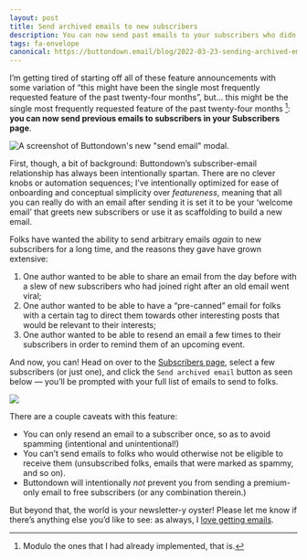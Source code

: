 ```yaml
---
layout: post
title: Send archived emails to new subscribers
description: You can now send past emails to your subscribers who didn't receive them!
tags: fa-envelope
canonical: https://buttondown.email/blog/2022-03-23-sending-archived-emails
---
```


I’m getting tired of starting off all of these feature announcements with some variation of “this might have been the single most frequently requested feature of the past twenty-four months”, but… this might be the single most frequently requested feature of the past twenty-four months [^1]: **you can now send previous emails to subscribers in your Subscribers page**.

![A screenshot of Buttondown's new "send email" modal.](https://pbs.twimg.com/media/FOPAp8PXsAE8LRK?format=png&name=small)

First, though, a bit of background: Buttondown’s subscriber-email relationship has always been intentionally spartan. There are no clever knobs or automation sequences; I’ve intentionally optimized for ease of onboarding and conceptual simplicity over _featureness_, meaning that all you can really do with an email after sending it is set it to be your ‘welcome email’ that greets new subscribers or use it as scaffolding to build a new email.

Folks have wanted the ability to send arbitrary emails _again_ to new subscribers for a long time, and the reasons they gave have grown extensive:

1. One author wanted to be able to share an email from the day before with a slew of new subscribers who had joined right after an old email went viral;
2. One author wanted to be able to have a “pre-canned” email for folks with a certain tag to direct them towards other interesting posts that would be relevant to their interests;
3. One author wanted to be able to resend an email a few times to their subscribers in order to remind them of an upcoming event.

And now, you can! Head on over to the [Subscribers page](https://buttondown.email/subscribers), select a few subscribers (or just one), and click the `Send archived email` button as seen below — you’ll be prompted with your full list of emails to send to folks.

![](https://pbs.twimg.com/media/FOPAkQ3XMAU3ggq?format=png&name=small)

There are a couple caveats with this feature:

- You can only resend an email to a subscriber once, so as to avoid spamming (intentional and unintentional!)
- You can’t send emails to folks who would otherwise not be eligible to receive them (unsubscribed folks, emails that were marked as spammy, and so on).
- Buttondown will intentionally _not_ prevent you from sending a premium-only email to free subscribers (or any combination therein.)

But beyond that, the world is your newsletter-y oyster! Please let me know if there’s anything else you’d like to see: as always, I [love getting emails](mailto:justin@buttondown.email).

[^1]: Modulo the ones that I had already implemented, that is.
